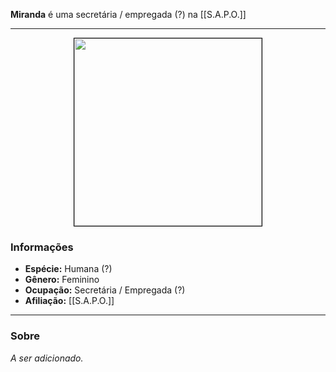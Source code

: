 **Miranda** é uma secretária / empregada (?) na [[S.A.P.O.]]

---

<div style="text-align: center;">
<img src="https://i.imgur.com/tI9Alxu.png" width="300" height="300" style="border: 1px solid black;">
</div>

### Informações

- **Espécie:** Humana (?)
- **Gênero:** Feminino
- **Ocupação:** Secretária / Empregada (?)
- **Afiliação:** [[S.A.P.O.]]

---

### Sobre

*A ser adicionado.*